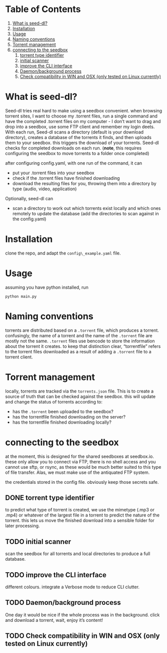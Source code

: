 
# Table of Contents

1.  [What is seed-dl?](#orgb5d2b3c)
2.  [Installation](#orgdb86d72)
3.  [Usage](#org9e40ba5)
4.  [Naming conventions](#orgc0f52af)
5.  [Torrent management](#org0f3681d)
6.  [connecting to the seedbox](#org383d9b2)
    1.  [torrent type identifier](#org508799e)
    2.  [initial scanner](#org2d62c73)
    3.  [improve the CLI interface](#org54b7a6a)
    4.  [Daemon/background process](#org9bf4146)
    5.  [Check compatibility in WIN and OSX (only tested on Linux currently)](#orgfbf3f42)



<a id="orgb5d2b3c"></a>

# What is seed-dl?

Seed-dl tries real hard to make using a seedbox convenient. when browsing
torrent sites, I want to choose my .torrent files, run a single command and have
the completed .torrent files on my computer - I don&rsquo;t want to drag and drop into
a seedbox, use some FTP client and remember my login deets. With each run, Seed-dl scans a directory
(default is your download directory), creates a database of the torrents it
finds, and then uploads them to your seedbox. this triggers the download of your
torrents. Seed-dl checks for completed downloads on each run. (**note**, this
requires configuring the seedbox to move torrents to a folder once completed)

after configuring config.yaml, with one run of the command, it can

-   put your .torrent files into your seedbox
-   check if the .torrent files have finished downloading
-   download the resulting files for you, throwing them into a directory by type
    (audio, video, application)

Optionally, seed-dl can

-   scan a directory to work out which torrents exist locally and which ones remotely
    to update the database (add the directories to scan against in the
    config.yaml)


<a id="orgdb86d72"></a>

# Installation

clone the repo, and adapt the `config\_example.yaml` file.


<a id="org9e40ba5"></a>

# Usage

assuming you have python installed, run

    python main.py


<a id="orgc0f52af"></a>

# Naming conventions

torrents are distributed based on a `.torrent` file, which produces a torrent.
confusingly, the name of a torrent and the name of the `.torrent` file are mostly
not the same. `.torrent` files use bencode to store the information about the
torrent it creates. to keep that distinction clear, &ldquo;torrentfile&rdquo; refers to the
torrent files downloaded as a result of adding a `.torrent` file to a torrent client.


<a id="org0f3681d"></a>

# Torrent management

locally, torrents are tracked via the `torrents.json` file. This is to create a
source of truth that can be checked against the seedbox. this will update and
change the status of torrents according to:

-   has the `.torrent` been uploaded to the seedbox?
-   has the torrentfile finished downloading on the server?
-   has the torrentfile finished downloading locally?


<a id="org383d9b2"></a>

# connecting to the seedbox

at the moment, this is designed for the shared seedboxes at seedbox.io. these
only allow you to connect via FTP, there is no shell access and you cannot use
sftp, or rsync, as these would be much better suited to this type of file
transfer. Alas, we must make use of the antiquated FTP system.

the credentials stored in the config file. obviously keep those secrets safe.


<a id="org508799e"></a>

## DONE torrent type identifier

to predict what type of torrent is created, we use the mimetype (.mp3 or .mp4)
or whatever of the largest file in a torrent to predict the nature of the
torrent. this lets us move the finished download into a sensible folder for
later processing.


<a id="org2d62c73"></a>

## TODO initial scanner

scan the seedbox for all torrents and local directories to produce a full
database.


<a id="org54b7a6a"></a>

## TODO improve the CLI interface

different colours. integrate a Verbose mode
to reduce CLI clutter.


<a id="org9bf4146"></a>

## TODO Daemon/background process

One day it would be nice if the whole process was in the background. click and
download a torrent, wait, enjoy it&rsquo;s content!


<a id="orgfbf3f42"></a>

## TODO Check compatibility in WIN and OSX (only tested on Linux currently)

